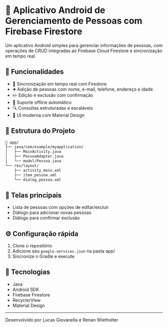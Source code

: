 # 📱 Aplicativo Android de Gerenciamento de Pessoas com Firebase Firestore
Um aplicativo Android simples para gerenciar informações de pessoas, com operações de CRUD integradas ao Firebase Cloud Firestore e sincronização em tempo real.
## 🚀 Funcionalidades
- 🔄 Sincronização em tempo real com Firestore
- ➕ Adição de pessoas com nome, e-mail, telefone, endereço e idade
- ✏️ Edição e exclusão com confirmação
- 📴 Suporte offline automático
- 🔍 Consultas estruturadas e escaláveis
- 🎨 UI moderna com Material Design
## 🧱 Estrutura do Projeto
```bash
📁 app/
├── java/com/example/myapplication/
│   ├── MainActivity.java
│   ├── PessoaAdapter.java
│   └── model/Pessoa.java
└── res/layout/
    ├── activity_main.xml
    ├── item_pessoa.xml
    └── dialog_pessoa.xml
```
## 📱 Telas principais
- Lista de pessoas com opções de editar/excluir
- Diálogo para adicionar novas pessoas
- Diálogo para confirmar exclusão

## ⚙️ Configuração rápida
1. Clone o repositório
2. Adicione seu `google-services.json` na pasta app/
3. Sincronize o Gradle e execute

## 🔧 Tecnologias
- Java
- Android SDK
- Firebase Firestore
- RecyclerView
- Material Design

---
Desenvolvido por Lucas Giovanella e Renan Wietholter
